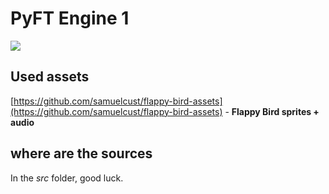 # PyFT Engine 1
![](https://www.gnu.org/graphics/gplv3-with-text-136x68.png)

## Used assets
[https://github.com/samuelcust/flappy-bird-assets](https://github.com/samuelcust/flappy-bird-assets) - **Flappy Bird sprites + audio**

## where are the sources
In the *src* folder, good luck.